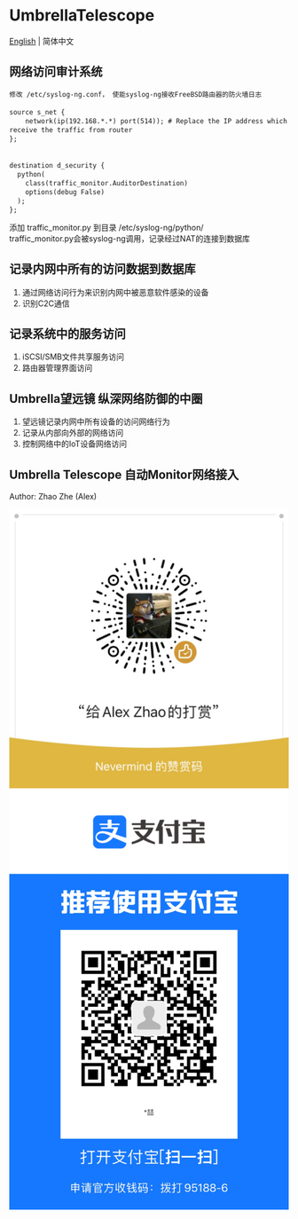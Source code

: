 # UmbrellaTelescope    

[English](README.md) | 简体中文    


## 网络访问审计系统        
```
修改 /etc/syslog-ng.conf， 使能syslog-ng接收FreeBSD路由器的防火墙日志    

source s_net {
    network(ip(192.168.*.*) port(514)); # Replace the IP address which receive the traffic from router
};


destination d_security { 
  python(
    class(traffic_monitor.AuditorDestination) 
    options(debug False)
  ); 
};

```
添加 traffic_monitor.py 到目录 /etc/syslog-ng/python/    
traffic_monitor.py会被syslog-ng调用，记录经过NAT的连接到数据库    

## 记录内网中所有的访问数据到数据库        
   1. 通过网络访问行为来识别内网中被恶意软件感染的设备    
   2. 识别C2C通信     

## 记录系统中的服务访问         
   1. iSCSI/SMB文件共享服务访问       
   2. 路由器管理界面访问       

## Umbrella望远镜 纵深网络防御的中圈      
   1. 望远镜记录内网中所有设备的访问网络行为      
   2. 记录从内部向外部的网络访问         
   3. 控制网络中的IoT设备网络访问    

## Umbrella Telescope 自动Monitor网络接入     


Author: Zhao Zhe (Alex)

![Donate](./DONATE.JPG)
![Donate](./DONATE_Z.JPG)
